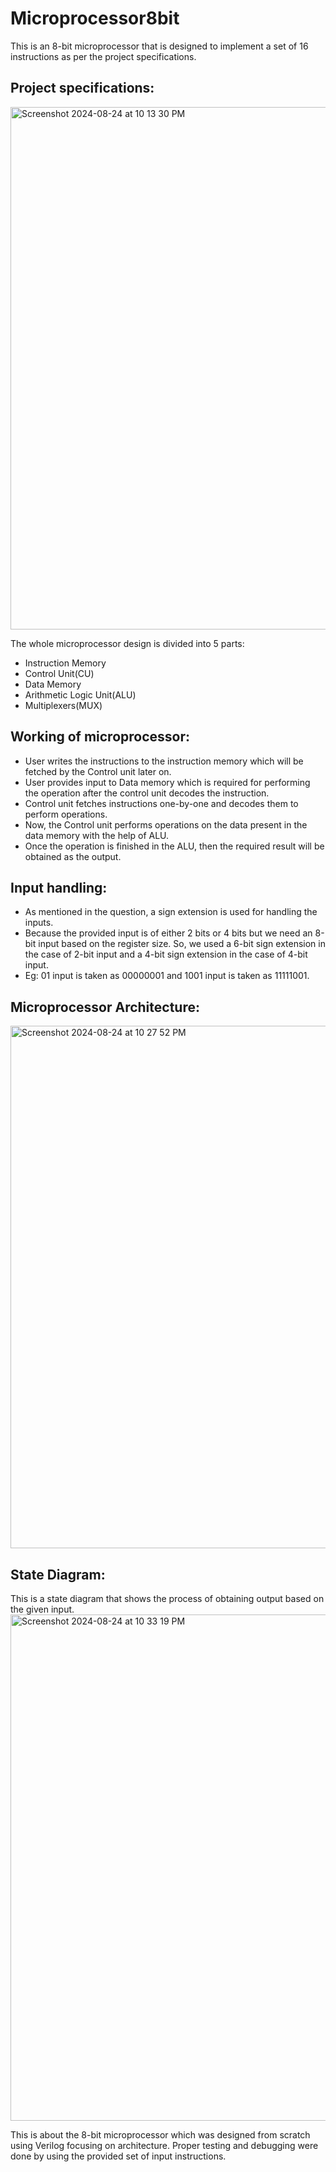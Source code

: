 # Microprocessor8bit
This is an 8-bit microprocessor that is designed to implement a set of 16 instructions as per the project specifications.

## Project specifications:
<img width="836" alt="Screenshot 2024-08-24 at 10 13 30 PM" src="https://github.com/user-attachments/assets/5b85f993-1e6b-4125-83f5-11ffc57da8ee">

The whole microprocessor design is divided into 5 parts:

* Instruction Memory
* Control Unit(CU)
* Data Memory
* Arithmetic Logic Unit(ALU)
* Multiplexers(MUX)

## Working of microprocessor:
* User writes the instructions to the instruction memory which will be fetched by the Control unit later on.
* User provides input to Data memory which is required for performing the operation after the control unit decodes the instruction.
* Control unit fetches instructions one-by-one and decodes them to perform operations.
* Now, the Control unit performs operations on the data present in the data memory with the help of ALU.
* Once the operation is finished in the ALU, then the required result will be obtained as the output.

## Input handling:

* As mentioned in the question, a sign extension is used for handling the inputs.
* Because the provided input is of either 2 bits or 4 bits but we need an 8-bit input based on the register size. So, we used a 6-bit sign extension in the case of 2-bit input and a 4-bit sign extension in the case of 4-bit input.
* Eg: 01 input is taken as 00000001 and 1001 input is taken as 11111001.

## Microprocessor Architecture:
<img width="836" alt="Screenshot 2024-08-24 at 10 27 52 PM" src="https://github.com/user-attachments/assets/80bb4b5a-a44a-4add-b688-5bde616186af">

## State Diagram:
This is a state diagram that shows the process of obtaining output based on the given input.
<img width="810" alt="Screenshot 2024-08-24 at 10 33 19 PM" src="https://github.com/user-attachments/assets/a83bab05-6ccc-430a-ac9f-8f25e662abb3">

This is about the 8-bit microprocessor which was designed from scratch using Verilog focusing on architecture. Proper testing and debugging were done by using the provided set of input instructions.







